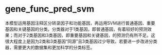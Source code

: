 # gene_func_pred_svm
本模型运用基因注释区分转录因子和功能基因，再运用SVM进行普通基因、重要基因和关键基因的分类。分类器对于1类基因，即普通基因，有着较好的预测效果；而对于2类基因和3类基因，即重要基因和关键基因，的预测仍有所不足。这很大程度上是因为2类和3类基因“同源”且3类基因过少导致。若要进一步改进分类器，需要更大的数据集和更加科学的分类标签。
